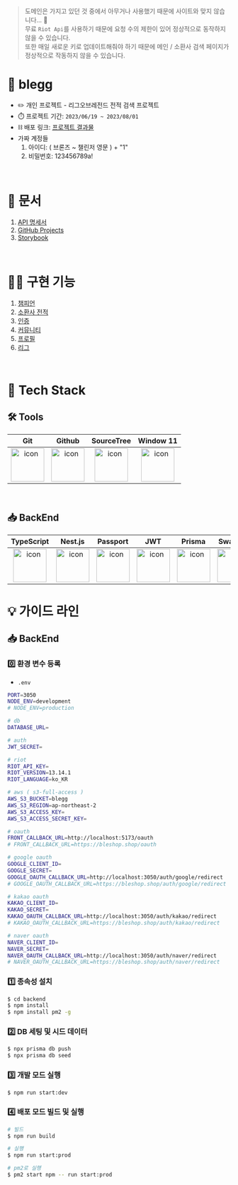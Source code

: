> 도메인은 가지고 있던 것 중에서 아무거나 사용했기 때문에 사이트와 맞지 않습니다... 🥲<br />
> 무료 `Riot Api`를 사용하기 때문에 요청 수의 제한이 있어 정상적으로 동작하지 않을 수 있습니다.<br />
> 또한 매일 새로운 키로 업데이트해줘야 하기 때문에 메인 / 소환사 검색 페이지가 정상적으로 작동하지 않을 수 있습니다.

# 📱 blegg
+ ✏️ 개인 프로젝트 - 리그오브레전드 전적 검색 프로젝트
+ ⏱️ 프로젝트 기간: `2023/06/19 ~ 2023/08/01`
+ ⛓️ 배포 링크: [프로젝트 결과물](https://bleshop.shop)
+ 가짜 계정들
  1. 아이디: ( 브론즈 ~ 챌린저 영문 ) + "1"
  2. 비밀번호: 123456789a!

<br />

# 📝 문서
1. [API 명세서](https://bleshop.shop/swagger)
2. [GitHub Projects](https://github.com/users/1-blue/projects/4)
3. [Storybook](https://648fa14a937924b712976e49-jagdginlsz.chromatic.com/?path=/docs)

<br />

# 🧑‍💻 구현 기능
1. [챔피언](https://github.com/1-blue/blegg/issues/2)
2. [소환사 전적](https://github.com/1-blue/blegg/issues/5)
3. [인증](https://github.com/1-blue/blegg/issues/8)
4. [커뮤니티](https://github.com/1-blue/blegg/issues/11)
5. [프로필](https://github.com/1-blue/blegg/issues/14)
6. [리그](https://github.com/1-blue/blegg/issues/17)

<br />

# 🎩 Tech Stack

## 🛠️ Tools
| Git | Github | SourceTree | Window 11 |
| :---: | :---: | :---: | :---: |
| <div style="display: flex; align-items: flex-start; justify-content: center;"><img src="https://cdn.simpleicons.org/git/F05032" alt="icon" width="75" height="75" /></div> | <div style="display: flex; align-items: flex-start; justify-content: center;"><img src="https://cdn.simpleicons.org/github/181717" alt="icon" width="75" height="75" /></div> | <div style="display: flex; align-items: flex-start; justify-content: center;"><img src="https://cdn.simpleicons.org/sourcetree/0052CC" alt="icon" width="75" height="75" /></div> | <div style="display: flex; align-items: flex-start; justify-content: center;"><img src="https://cdn.simpleicons.org/windows11/#0078D4" alt="icon" width="75" height="75" /></div> |

<br />

## 📥 BackEnd

| TypeScript | Nest.js | Passport | JWT | Prisma | Swagger | S3 | EC2 |
| :---: | :---: | :---: | :---: | :---: | :---: | :---: | :---: |
| <div style="display: flex; align-items: flex-start; justify-content: center;"><img src="https://cdn.simpleicons.org/typescript/3178C6" alt="icon" width="75" height="75" /></div> | <div style="display: flex; align-items: flex-start; justify-content: center;"><img src="https://cdn.simpleicons.org/nestjs/#E0234E" alt="icon" width="75" height="75" /></div> | <div style="display: flex; align-items: flex-start; justify-content: center;"><img src="https://cdn.simpleicons.org/passport/#34E27A" alt="icon" width="75" height="75" /></div> | <div style="display: flex; align-items: flex-start; justify-content: center;"><img src="https://cdn.simpleicons.org/jsonwebtokens/#000000" alt="icon" width="75" height="75" /></div> | <div style="display: flex; align-items: flex-start; justify-content: center;"><img src="https://cdn.simpleicons.org/prisma/#2D3748" alt="icon" width="75" height="75" /></div> | <div style="display: flex; align-items: flex-start; justify-content: center;"><img src="https://cdn.simpleicons.org/swagger/#85EA2D" alt="icon" width="75" height="75" /></div> | <div style="display: flex; align-items: flex-start; justify-content: center;"><img src="https://cdn.simpleicons.org/amazons3/#569A31" alt="icon" width="75" height="75" /></div> | <div style="display: flex; align-items: flex-start; justify-content: center;"><img src="https://cdn.simpleicons.org/amazonec2/#FF9900" alt="icon" width="75" height="75" /></div> |

# 💡 가이드 라인

## 📥 BackEnd

### 0️⃣ 환경 변수 등록

+ `.env`

```bash
PORT=3050
NODE_ENV=development
# NODE_ENV=production

# db
DATABASE_URL=

# auth
JWT_SECRET=

# riot
RIOT_API_KEY=
RIOT_VERSION=13.14.1
RIOT_LANGUAGE=ko_KR

# aws ( s3-full-access )
AWS_S3_BUCKET=blegg
AWS_S3_REGION=ap-northeast-2
AWS_S3_ACCESS_KEY=
AWS_S3_ACCESS_SECRET_KEY=

# oauth
FRONT_CALLBACK_URL=http://localhost:5173/oauth
# FRONT_CALLBACK_URL=https://bleshop.shop/oauth

# google oauth
GOOGLE_CLIENT_ID=
GOOGLE_SECRET=
GOOGLE_OAUTH_CALLBACK_URL=http://localhost:3050/auth/google/redirect
# GOOGLE_OAUTH_CALLBACK_URL=https://bleshop.shop/auth/google/redirect

# kakao oauth
KAKAO_CLIENT_ID=
KAKAO_SECRET=
KAKAO_OAUTH_CALLBACK_URL=http://localhost:3050/auth/kakao/redirect
# KAKAO_OAUTH_CALLBACK_URL=https://bleshop.shop/auth/kakao/redirect

# naver oauth
NAVER_CLIENT_ID=
NAVER_SECRET=
NAVER_OAUTH_CALLBACK_URL=http://localhost:3050/auth/naver/redirect
# NAVER_OAUTH_CALLBACK_URL=https://bleshop.shop/auth/naver/redirect
```

### 1️⃣ 종속성 설치

```bash
$ cd backend
$ npm install
$ npm install pm2 -g
```

### 2️⃣ DB 세팅 및 시드 데이터

```bash
$ npx prisma db push
$ npx prisma db seed
```

### 3️⃣ 개발 모드 실행

```bash
$ npm run start:dev
```

### 4️⃣ 배포 모드 빌드 및 실행

```bash
# 빌드
$ npm run build

# 실행
$ npm run start:prod

# pm2로 실행
$ pm2 start npm -- run start:prod
```
